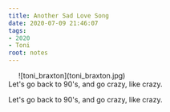 ```yaml
---
title: Another Sad Love Song
date: 2020-07-09 21:46:07
tags: 
- 2020
- Toni
root: notes
---
```

<div style="padding: 0 20px;">![toni_braxton](toni_braxton.jpg)</div>
<!-- more -->
Let's go back to 90's, and go crazy, like crazy.
<p class="f-14 hidden">Let's go back to 90's, and go crazy, like crazy.</p>